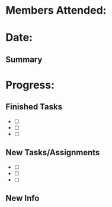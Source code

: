 # Members Attended:
# Date: 

## Summary

# Progress:

## Finished Tasks
- [ ] 
- [ ]
- [ ]

## New Tasks/Assignments
- [ ]
- [ ]
- [ ]

## New Info


